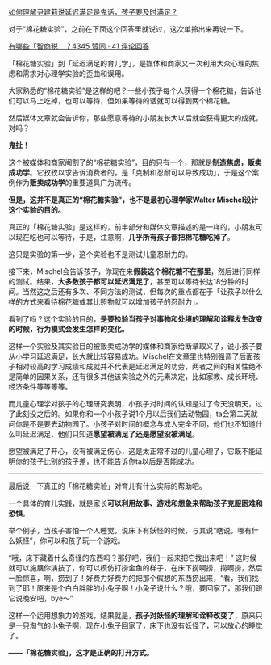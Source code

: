 [如何理解尹建莉说延迟满足是鬼话，孩子要及时满足？](https://www.zhihu.com/question/366959495/answer/991509076)




  

对于“棉花糖实验”，之前在下面这个回答里就说过，这次单拎出来再说一下。

[有哪些「智商税」？4345 赞同 · 41 评论回答](https://www.zhihu.com/question/38711687/answer/959270361)

「棉花糖实验」到「延迟满足的育儿学」，是媒体和商家又一次利用大众心理的焦虑和需求对心理学实验的歪曲和误用。

大家熟悉的“棉花糖实验”是这样的吧？一些小孩子每个人获得一个棉花糖，告诉他们可以马上吃掉，也可以等待，但如果等待的话就可以得到两个棉花糖。

然后媒体文章就会告诉你，那些愿意等待的小朋友长大以后就会获得更大的成就，对吗？

  

**鬼扯！**

这个被媒体和商家阉割了的“棉花糖实验”，目的只有一个，那就是**制造焦虑，贩卖成功学**。它孜孜以求告诉消费者的，是「克制和忍耐可以导致成功」，于是这个案例作为**贩卖成功学**的重要道具广为流传。

**但是，这并不是真正的“棉花糖实验”，也不是最初心理学家Walter Mischel设计这个实验的目的。**

真正的「棉花糖实验」是这样的，前半部分和媒体文章描述的是一样的，小朋友可以现在吃也可以等待，于是，注意啊，**几乎所有孩子都把棉花糖吃掉了**。

这只是实验的第一步，这个实验也不是测试儿童忍耐力的。

接下来，Mischel会告诉孩子，你现在来**假装这个棉花糖不在那里**，然后进行同样的测试。结果，**大多数孩子都可以延迟满足了**，甚至可以等待长达18分钟的时间。当然这之后还有多次、不同方法的测试，但每次的重点都在于「让孩子以什么样的方式来看待棉花糖或其比照物就可以增加孩子的忍耐力」。

看到了吗？这个实验的目的，**是要检验当孩子对事物和处境的理解和诠释发生改变的时候，行为模式会发生怎样的变化。**

这样一个实验及其实验目的被贩卖成功学的媒体和商家给断章取义了，说小孩子要从小学习延迟满足，长大就比较容易成功。Mischel在文章里也特别强调了后面孩子相对较高的学习成绩和成就并不代表是延迟满足的功劳，两者之间的相关性绝不是简单的因果关系，还有很多其他该实验之外的元素决定，比如家教、成长环境、经济条件等等等等。

而儿童心理学对孩子的心理研究表明，小孩子对时间的认知是过了今天没明天，过了此刻没之后的。如果你和一个小孩子说1个月以后我们去动物园，ta会第二天就问你是不是要去动物园了。小孩子对时间的概念与成人完全不同，他们也不知道什么叫延迟满足，他们只知道**愿望被满足了还是愿望没被满足**。

愿望被满足了开心，没有被满足伤心，这是太正常不过的儿童心理了，它既不能证明你的孩子比别的孩子差，也不能告诉你ta以后是否能成功。

---

最后说一下真正的「棉花糖实验」对育儿有什么实际的帮助吧。

一个具体的育儿实践，就是家长**可以利用故事、游戏和想象来帮助孩子克服困难和恐惧**。

举个例子，当孩子害怕一个人睡觉，说床下有妖怪的时候，与其说“瞎说，哪有什么妖怪”，你可以和孩子玩一个游戏。

“哦，床下藏着什么奇怪的东西吗？那好吧，我们一起来把它找出来吧！” 这时候就可以施展你演技了，你可以模仿打捞金鱼的样子，在床下捞啊捞，捞啊捞，然后一脸惊喜，啊，捞到了！好费力好费力的把那个假想的东西捞出来，“看，我们找到了耶！原来是个白白胖胖的小兔子啊！小兔子说什么？哦，要回家了，那我们跟它说晚安吧，bye～”

这样一个运用想象力的游戏，结果就是，**孩子对妖怪的理解和诠释改变了**，原来只是一只淘气的小兔子啊，现在小兔子回家了，床下也没有妖怪了，可以放心的睡觉了。

**——「棉花糖实验」，这才是正确的打开方式。**